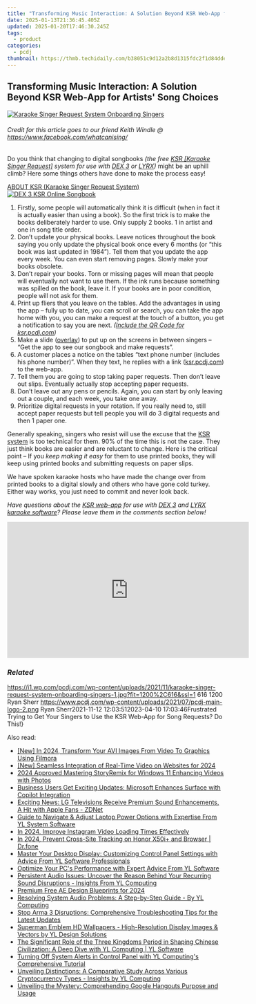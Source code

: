 ```yaml
---
title: "Transforming Music Interaction: A Solution Beyond KSR Web-App for Artists' Song Choices"
date: 2025-01-13T21:36:45.405Z
updated: 2025-01-20T17:46:30.245Z
tags:
  - product
categories:
  - pcdj
thumbnail: https://thmb.techidaily.com/b38051c9d12a2b8d1315fdc2f1d84dde69fd749e096f758fd9b3624bcd8211ec.jpg
---
```


## Transforming Music Interaction: A Solution Beyond KSR Web-App for Artists' Song Choices

[![Karaoke Singer Request System Onboarding Singers](https://i1.wp.com/pcdj.com/wp-content/uploads/2021/11/karaoke-singer-request-system-onboarding-singers-1.jpg?resize=845%2C321&ssl=1)](https://i1.wp.com/pcdj.com/wp-content/uploads/2021/11/karaoke-singer-request-system-onboarding-singers-1.jpg?fit=1030%2C529&ssl=1 "Karaoke Singer Request System Onboarding Singers")

###### Credit for this article goes to our friend Keith Windle @ <https://www.facebook.com/whatcanising/>

Do you think that changing to digital songbooks _(the free [KSR \[Karaoke Singer Request\]](https://tools.techidaily.com/pcdj/products/) system for use with [DEX 3](https://tools.techidaily.com/pcdj/products/) or [LYRX](http://www.lyrxkaraoke.com/))_ might be an uphill climb? Here some things others have done to make the process easy!

[ABOUT KSR (Karaoke Singer Request System) ![DEX 3 KSR Online Songbook](https://i1.wp.com/pcdj.com/wp-content/uploads/2021/04/krs-request-system.png?fit=300%2C240&ssl=1 "DEX 3 KSR Online Songbook")](https://tools.techidaily.com/pcdj/products/)

1. Firstly, some people will automatically think it is difficult (when in fact it is actually easier than using a book). So the first trick is to make the books deliberately harder to use. Only supply 2 books. 1 in artist and one in song title order.
2. Don’t update your physical books. Leave notices throughout the book saying you only update the physical book once every 6 months (or “this book was last updated in 1984”). Tell them that you update the app every week. You can even start removing pages. Slowly make your books obsolete.
3. Don’t repair your books. Torn or missing pages will mean that people will eventually not want to use them. If the ink runs because something was spilled on the book, leave it. If your books are in poor condition, people will not ask for them.
4. Print up fliers that you leave on the tables. Add the advantages in using the app – fully up to date, you can scroll or search, you can take the app home with you, you can make a request at the touch of a button, you get a notification to say you are next. _([Include the QR Code for ksr.pcdj.com](https://tools.techidaily.com/pcdj/products/))_
5. Make a slide ([overlay](https://tools.techidaily.com/pcdj/products/)) to put up on the screens in between singers – “Get the app to see our songbook and make requests”.
6. A customer places a notice on the tables “text phone number (includes his phone number)”. When they text, he replies with a link ([ksr.pcdj.com](https://tools.techidaily.com/pcdj/products/)) to the web-app.
7. Tell them you are going to stop taking paper requests. Then don’t leave out slips. Eventually actually stop accepting paper requests.
8. Don’t leave out any pens or pencils. Again, you can start by only leaving out a couple, and each week, you take one away.
9. Prioritize digital requests in your rotation. If you really need to, still accept paper requests but tell people you will do 3 digital requests and then 1 paper one.

Generally speaking, singers who resist will use the excuse that the [KSR system](https://tools.techidaily.com/pcdj/products/) is too technical for them. 90% of the time this is not the case. They just think books are easier and are reluctant to change. Here is the critical point – If you _keep making it easy_ for them to use printed books, they will keep using printed books and submitting requests on paper slips.

We have spoken karaoke hosts who have made the change over from printed books to a digital slowly and others who have gone cold turkey. Either way works, you just need to commit and never look back.

_Have questions about the [KSR web-app](https://tools.techidaily.com/pcdj/products/) for use with [DEX 3](https://tools.techidaily.com/pcdj/products/) and [LYRX karaoke software](https://www.lyrxkaraoke.com)? Please leave them in the comments section below!_

<!-- affiliate ads begin -->
<iframe width="560" height="315" src="https://www.youtube.com/embed/qmQjRcnaq9g?si=jadcGtXemUAlKOTa" title="YouTube video player" frameborder="0" allow="accelerometer; autoplay; clipboard-write; encrypted-media; gyroscope; picture-in-picture; web-share" referrerpolicy="strict-origin-when-cross-origin" allowfullscreen></iframe>
<!-- affiliate ads end -->

### _Related_

https://i1.wp.com/pcdj.com/wp-content/uploads/2021/11/karaoke-singer-request-system-onboarding-singers-1.jpg?fit=1200%2C616&ssl=1 616 1200 Ryan Sherr https://www.pcdj.com/wp-content/uploads/2021/07/pcdj-main-logo-2.png Ryan Sherr2021-11-12 12:03:512023-04-10 17:03:46Frustrated Trying to Get Your Singers to Use the KSR Web-App for Song Requests? Do This!}

<ins class="adsbygoogle"
     style="display:block"
     data-ad-format="autorelaxed"
     data-ad-client="ca-pub-7571918770474297"
     data-ad-slot="1223367746"></ins>

<ins class="adsbygoogle"
     style="display:block"
     data-ad-client="ca-pub-7571918770474297"
     data-ad-slot="8358498916"
     data-ad-format="auto"
     data-full-width-responsive="true"></ins>

<span class="atpl-alsoreadstyle">Also read:</span>
<div><ul>
<li><a href="https://fox-glue.techidaily.com/new-in-2024-transform-your-avi-images-from-video-to-graphics-using-filmora/"><u>[New] In 2024, Transform Your AVI Images From Video To Graphics Using Filmora</u></a></li>
<li><a href="https://facebook-clips.techidaily.com/new-seamless-integration-of-real-time-video-on-websites-for-2024/"><u>[New] Seamless Integration of Real-Time Video on Websites for 2024</u></a></li>
<li><a href="https://fox-blue.techidaily.com/2024-approved-mastering-storyremix-for-windows-11-enhancing-videos-with-photos/"><u>2024 Approved Mastering StoryRemix for Windows 11 Enhancing Videos with Photos</u></a></li>
<li><a href="https://hardware-updates.techidaily.com/business-users-get-exciting-updates-microsoft-enhances-surface-with-copilot-integration/"><u>Business Users Get Exciting Updates: Microsoft Enhances Surface with Copilot Integration</u></a></li>
<li><a href="https://tech-savvy.techidaily.com/exciting-news-lg-televisions-receive-premium-sound-enhancements-a-hit-with-apple-fans-zdnet/"><u>Exciting News: LG Televisions Receive Premium Sound Enhancements, A Hit with Apple Fans - ZDNet</u></a></li>
<li><a href="https://win-updates.techidaily.com/guide-to-navigate-and-adjust-laptop-power-options-with-expertise-from-yl-system-software/"><u>Guide to Navigate & Adjust Laptop Power Options with Expertise From YL System Software</u></a></li>
<li><a href="https://instagram-video-recordings.techidaily.com/in-2024-improve-instagram-video-loading-times-effectively/"><u>In 2024, Improve Instagram Video Loading Times Effectively</u></a></li>
<li><a href="https://phone-solutions.techidaily.com/in-2024-prevent-cross-site-tracking-on-honor-x50iplus-and-browser-drfone-by-drfone-virtual-android/"><u>In 2024, Prevent Cross-Site Tracking on Honor X50i+ and Browser | Dr.fone</u></a></li>
<li><a href="https://win-updates.techidaily.com/master-your-desktop-display-customizing-control-panel-settings-with-advice-from-yl-software-professionals/"><u>Master Your Desktop Display: Customizing Control Panel Settings with Advice From YL Software Professionals</u></a></li>
<li><a href="https://win-updates.techidaily.com/optimize-your-pcs-performance-with-expert-advice-from-yl-software/"><u>Optimize Your PC's Performance with Expert Advice From YL Software</u></a></li>
<li><a href="https://win-updates.techidaily.com/persistent-audio-issues-uncover-the-reason-behind-your-recurring-sound-disruptions-insights-from-yl-computing/"><u>Persistent Audio Issues: Uncover the Reason Behind Your Recurring Sound Disruptions - Insights From YL Computing</u></a></li>
<li><a href="https://fox-blue.techidaily.com/premium-free-ae-design-blueprints-for-2024/"><u>Premium Free AE Design Blueprints for 2024</u></a></li>
<li><a href="https://win-updates.techidaily.com/resolving-system-audio-problems-a-step-by-step-guide-by-yl-computing/"><u>Resolving System Audio Problems: A Step-by-Step Guide - By YL Computing</u></a></li>
<li><a href="https://win-able.techidaily.com/stop-arma-3-disruptions-comprehensive-troubleshooting-tips-for-the-latest-updates/"><u>Stop Arma 3 Disruptions: Comprehensive Troubleshooting Tips for the Latest Updates</u></a></li>
<li><a href="https://win-updates.techidaily.com/superman-emblem-hd-wallpapers-high-resolution-display-images-and-vectors-by-yl-design-solutions/"><u>Superman Emblem HD Wallpapers - High-Resolution Display Images & Vectors by YL Design Solutions</u></a></li>
<li><a href="https://win-updates.techidaily.com/the-significant-role-of-the-three-kingdoms-period-in-shaping-chinese-civilization-a-deep-dive-with-yl-computing-yl-software/"><u>The Significant Role of the Three Kingdoms Period in Shaping Chinese Civilization: A Deep Dive with YL Computing | YL Software</u></a></li>
<li><a href="https://win-updates.techidaily.com/turning-off-system-alerts-in-control-panel-with-yl-computings-comprehensive-tutorial/"><u>Turning Off System Alerts in Control Panel with YL Computing's Comprehensive Tutorial</u></a></li>
<li><a href="https://win-updates.techidaily.com/unveiling-distinctions-a-comparative-study-across-various-cryptocurrency-types-insights-by-yl-computing/"><u>Unveiling Distinctions: A Comparative Study Across Various Cryptocurrency Types - Insights by YL Computing</u></a></li>
<li><a href="https://techno-recovery.techidaily.com/unveiling-the-mystery-comprehending-google-hangouts-purpose-and-usage/"><u>Unveiling the Mystery: Comprehending Google Hangouts Purpose and Usage</u></a></li>
</ul></div>

